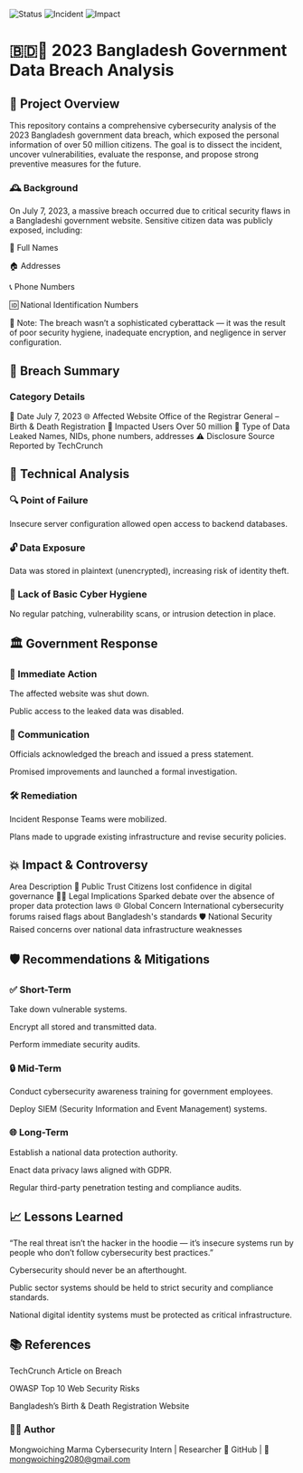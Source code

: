 ![Status](https://img.shields.io/badge/Status-Analyzed-brightgreen)
![Incident](https://img.shields.io/badge/Incident-Date--2023--07--07-orange)
![Impact](https://img.shields.io/badge/Records-50M%2B-red)

# 🇧🇩🔐 2023 Bangladesh Government Data Breach Analysis




## 🧠 Project Overview

This repository contains a comprehensive cybersecurity analysis of the 2023 Bangladesh government data breach, which exposed the personal information of over 50 million citizens. The goal is to dissect the incident, uncover vulnerabilities, evaluate the response, and propose strong preventive measures for the future.

### 🕰️ Background
On July 7, 2023, a massive breach occurred due to critical security flaws in a Bangladeshi government website. Sensitive citizen data was publicly exposed, including:

🧾 Full Names

🏠 Addresses

📞 Phone Numbers

🆔 National Identification Numbers

🛑 Note: The breach wasn’t a sophisticated cyberattack — it was the result of poor security hygiene, inadequate encryption, and negligence in server configuration.

## 📌 Breach Summary

### Category	Details
📅 Date	July 7, 2023
🌐 Affected Website	Office of the Registrar General – Birth & Death Registration
👥 Impacted Users	Over 50 million
🧾 Type of Data Leaked	Names, NIDs, phone numbers, addresses
⚠️ Disclosure Source	Reported by TechCrunch

## 🧪 Technical Analysis

### 🔍 Point of Failure
Insecure server configuration allowed open access to backend databases.

### 🔓 Data Exposure
Data was stored in plaintext (unencrypted), increasing risk of identity theft.

### 🔧 Lack of Basic Cyber Hygiene
No regular patching, vulnerability scans, or intrusion detection in place.

## 🏛️ Government Response
### 🚨 Immediate Action
The affected website was shut down.

Public access to the leaked data was disabled.

### 📣 Communication
Officials acknowledged the breach and issued a press statement.

Promised improvements and launched a formal investigation.

### 🛠️ Remediation
Incident Response Teams were mobilized.

Plans made to upgrade existing infrastructure and revise security policies.

## 💥 Impact & Controversy
Area	Description
🔐 Public Trust	Citizens lost confidence in digital governance
🧑‍⚖️ Legal Implications	Sparked debate over the absence of proper data protection laws
🌐 Global Concern	International cybersecurity forums raised flags about Bangladesh's standards
🛡️ National Security	Raised concerns over national data infrastructure weaknesses

## 🛡️ Recommendations & Mitigations
### ✅ Short-Term
Take down vulnerable systems.

Encrypt all stored and transmitted data.

Perform immediate security audits.

### 🔒 Mid-Term
Conduct cybersecurity awareness training for government employees.

Deploy SIEM (Security Information and Event Management) systems.

### 🌐 Long-Term
Establish a national data protection authority.

Enact data privacy laws aligned with GDPR.

Regular third-party penetration testing and compliance audits.

## 📈 Lessons Learned
“The real threat isn’t the hacker in the hoodie — it’s insecure systems run by people who don’t follow cybersecurity best practices.”

Cybersecurity should never be an afterthought.

Public sector systems should be held to strict security and compliance standards.

National digital identity systems must be protected as critical infrastructure.

## 📚 References
TechCrunch Article on Breach

OWASP Top 10 Web Security Risks

Bangladesh’s Birth & Death Registration Website

### 🧑‍💻 Author
Mongwoiching Marma
Cybersecurity Intern | Researcher
🔗 GitHub | 📧 mongwoiching2080@gmail.com

